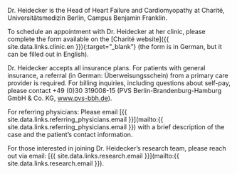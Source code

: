 Dr. Heidecker is the Head of Heart Failure and Cardiomyopathy at Charité, Universitätsmedizin Berlin, Campus Benjamin Franklin.

To schedule an appointment with Dr. Heidecker at her clinic, please complete the form available on the [Charité website]({{ site.data.links.clinic.en }}){:target=”\_blank”} (the form is in German, but it can be filled out in English).

Dr. Heidecker accepts all insurance plans. For patients with general insurance, a referral (in German: Überweisungsschein) from a primary care provider is required. For billing inquiries, including questions about self-pay, please contact +49 (0)30 319008-15 (PVS Berlin-Brandenburg-Hamburg GmbH & Co. KG, www.pvs-bbh.de).

For referring physicians: Please email [{{ site.data.links.referring_physicians.email }}](mailto:{{ site.data.links.referring_physicians.email }}) with a brief description of the case and the patient’s contact information.

For those interested in joining Dr. Heidecker’s research team, please reach out via email: [{{ site.data.links.research.email }}](mailto:{{ site.data.links.research.email }}).
